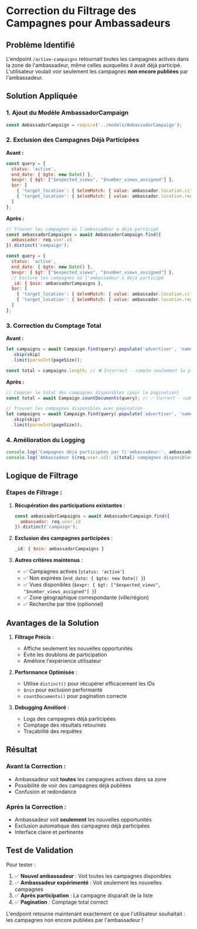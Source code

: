 # Correction du Filtrage des Campagnes pour Ambassadeurs

## Problème Identifié

L'endpoint `/active-campaigns` retournait toutes les campagnes actives dans la zone de l'ambassadeur, même celles auxquelles il avait déjà participé. L'utilisateur voulait voir seulement les campagnes **non encore publiées** par l'ambassadeur.

## Solution Appliquée

### 1. Ajout du Modèle AmbassadorCampaign

```javascript
const AmbassadorCampaign = require('../models/AmbassadorCampaign');
```

### 2. Exclusion des Campagnes Déjà Participées

**Avant :**
```javascript
const query = {
  status: 'active',
  end_date: { $gte: new Date() },
  $expr: { $gt: ["$expected_views", "$number_views_assigned"] },
  $or: [
    { 'target_location': { $elemMatch: { value: ambassador.location.city } }},
    { 'target_location': { $elemMatch: { value: ambassador.location.region } } },
  ]
};
```

**Après :**
```javascript
// Trouver les campagnes où l'ambassadeur a déjà participé
const ambassadorCampaigns = await AmbassadorCampaign.find({
  ambassador: req.user.id
}).distinct('campaign');

const query = {
  status: 'active',
  end_date: { $gte: new Date() },
  $expr: { $gt: ["$expected_views", "$number_views_assigned"] },
  // Exclure les campagnes où l'ambassadeur a déjà participé
  _id: { $nin: ambassadorCampaigns },
  $or: [
    { 'target_location': { $elemMatch: { value: ambassador.location.city } }},
    { 'target_location': { $elemMatch: { value: ambassador.location.region } } },
  ]
};
```

### 3. Correction du Comptage Total

**Avant :**
```javascript
let campaigns = await Campaign.find(query).populate('advertiser', 'name')
  .skip(skip)
  .limit(parseInt(pageSize));

const total = campaigns.length; // ❌ Incorrect - compte seulement la page actuelle
```

**Après :**
```javascript
// Compter le total des campagnes disponibles (pour la pagination)
const total = await Campaign.countDocuments(query); // ✅ Correct - compte toutes les campagnes

// Trouver les campagnes disponibles avec pagination
let campaigns = await Campaign.find(query).populate('advertiser', 'name')
  .skip(skip)
  .limit(parseInt(pageSize));
```

### 4. Amélioration du Logging

```javascript
console.log('Campagnes déjà participées par l\'ambassadeur:', ambassadorCampaigns);
console.log(`Ambassadeur ${req.user.id}: ${total} campagnes disponibles, ${campaigns.length} retournées`);
```

## Logique de Filtrage

### Étapes de Filtrage :

1. **Récupération des participations existantes** :
   ```javascript
   const ambassadorCampaigns = await AmbassadorCampaign.find({
     ambassador: req.user.id
   }).distinct('campaign');
   ```

2. **Exclusion des campagnes participées** :
   ```javascript
   _id: { $nin: ambassadorCampaigns }
   ```

3. **Autres critères maintenus** :
   - ✅ Campagnes actives (`status: 'active'`)
   - ✅ Non expirées (`end_date: { $gte: new Date() }`)
   - ✅ Vues disponibles (`$expr: { $gt: ["$expected_views", "$number_views_assigned"] }`)
   - ✅ Zone géographique correspondante (ville/région)
   - ✅ Recherche par titre (optionnel)

## Avantages de la Solution

1. **Filtrage Précis** :
   - Affiche seulement les nouvelles opportunités
   - Évite les doublons de participation
   - Améliore l'expérience utilisateur

2. **Performance Optimisée** :
   - Utilise `distinct()` pour récupérer efficacement les IDs
   - `$nin` pour exclusion performante
   - `countDocuments()` pour pagination correcte

3. **Debugging Amélioré** :
   - Logs des campagnes déjà participées
   - Comptage des résultats retournés
   - Traçabilité des requêtes

## Résultat

### Avant la Correction :
- Ambassadeur voit **toutes** les campagnes actives dans sa zone
- Possibilité de voir des campagnes déjà publiées
- Confusion et redondance

### Après la Correction :
- Ambassadeur voit **seulement** les nouvelles opportunités
- Exclusion automatique des campagnes déjà participées
- Interface claire et pertinente

## Test de Validation

Pour tester :
1. ✅ **Nouvel ambassadeur** : Voit toutes les campagnes disponibles
2. ✅ **Ambassadeur expérimenté** : Voit seulement les nouvelles campagnes
3. ✅ **Après participation** : La campagne disparaît de la liste
4. ✅ **Pagination** : Comptage total correct

L'endpoint retourne maintenant exactement ce que l'utilisateur souhaitait : les campagnes non encore publiées par l'ambassadeur !
